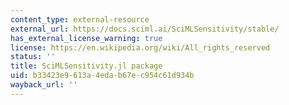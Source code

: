 ```yaml
---
content_type: external-resource
external_url: https://docs.sciml.ai/SciMLSensitivity/stable/
has_external_license_warning: true
license: https://en.wikipedia.org/wiki/All_rights_reserved
status: ''
title: SciMLSensitivity.jl package
uid: b33423e9-613a-4eda-b67e-c954c61d934b
wayback_url: ''
---
```

